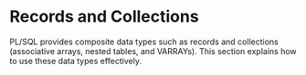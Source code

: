 # Records and Collections

PL/SQL provides composite data types such as records and collections (associative arrays, nested tables, and VARRAYs). This section explains how to use these data types effectively.
